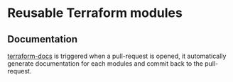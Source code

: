 # Reusable Terraform modules

## Documentation

[terraform-docs][terraform-docs] is triggered when a pull-request is opened, it
automatically generate documentation for each modules and commit back to the
pull-request.

[terraform-docs]: https://terraform-docs.io

